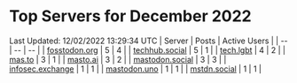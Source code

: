 # Top Servers for December 2022
Last Updated: 12/02/2022 13:29:34 UTC
| Server | Posts | Active Users |
| -- | -- | -- |
| [fosstodon.org](https://fosstodon.org/tags/PowerShell) | 5 | 4 |
| [techhub.social](https://techhub.social/tags/PowerShell) | 5 | 1 |
| [tech.lgbt](https://tech.lgbt/tags/PowerShell) | 4 | 2 |
| [mas.to](https://mas.to/tags/PowerShell) | 3 | 1 |
| [masto.ai](https://masto.ai/tags/PowerShell) | 3 | 2 |
| [mastodon.social](https://mastodon.social/tags/PowerShell) | 3 | 3 |
| [infosec.exchange](https://infosec.exchange/tags/PowerShell) | 1 | 1 |
| [mastodon.uno](https://mastodon.uno/tags/PowerShell) | 1 | 1 |
| [mstdn.social](https://mstdn.social/tags/PowerShell) | 1 | 1 |
